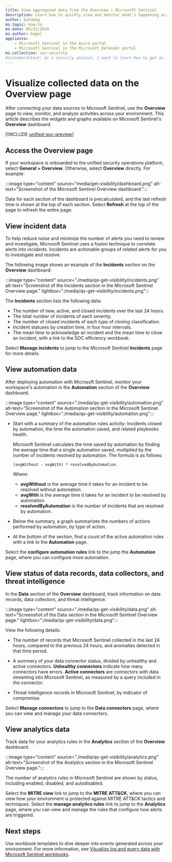 ```yaml
---
title: View aggregated data from the Overview | Microsoft Sentinel
description: Learn how to quickly view and monitor what's happening across your environment by using Microsoft Sentinel.
author: batamig
ms.topic: how-to
ms.date: 05/21/2024
ms.author: bagol
appliesto:
    - Microsoft Sentinel in the Azure portal
    - Microsoft Sentinel in the Microsoft Defender portal
ms.collection: usx-security
#customerIntent: As a security analyst, I want to learn how to get an initial view into Microsoft Sentinel data generated for my environment.
---
```


# Visualize collected data on the Overview page

After connecting your data sources to Microsoft Sentinel, use the **Overview** page to view, monitor, and analyze activities across your environment. This article describes the widgets and graphs available on Microsoft Sentinel's **Overview** dashboard.

[!INCLUDE [unified-soc-preview](includes/unified-soc-preview.md)]

## Access the Overview page

If your workspace is onboarded to the unified security operations platform, select **General > Overview**. Otherwise, select **Overview** directly. For example:

:::image type="content" source="media/get-visibility/dashboard.png" alt-text="Screenshot of the Microsoft Sentinel Overview dashboard.":::

Data for each section of the dashboard is precalculated, and the last refresh time is shown at the top of each section. Select **Refresh** at the top of the page to refresh the entire page.

## View incident data

To help reduce noise and minimize the number of alerts you need to review and investigate, Microsoft Sentinel uses a fusion technique to correlate alerts into *incidents*. Incidents are actionable groups of related alerts for you to investigate and resolve.

The following image shows an example of the **Incidents** section on the **Overview** dashboard:

:::image type="content" source="./media/qs-get-visibility/incidents.png" alt-text="Screenshot of the Incidents section in the Microsoft Sentinel Overview page." lightbox="./media/qs-get-visibility/incidents.png":::

The **Incidents** section lists the following data:

- The number of new, active, and closed incidents over the last 24 hours.
- The total number of incidents of each severity.
- The number of closed incidents of each type of closing classification.
- Incident statuses by creation time, in four hour intervals.
- The mean time to acknowledge an incident and the mean time to close an incident, with a link to the SOC efficiency workbook.

Select **Manage incidents** to jump to the Microsoft Sentinel **Incidents** page for more details.

## View automation data

After deploying automation with Microsoft Sentinel, monitor your workspace's automation in the **Automation** section of the **Overview** dashboard.

:::image type="content" source="./media/qs-get-visibility/automation.png" alt-text="Screenshot of the Automation section in the Microsoft Sentinel Overview page." lightbox="./media/qs-get-visibility/automation.png":::

- Start with a summary of the automation rules activity: Incidents closed by automation, the time the automation saved, and related playbooks health.

   Microsoft Sentinel calculates the time saved by automation by finding the average time that a single automation saved, multiplied by the number of incidents resolved by automation. The formula is as follows:

   `(avgWithout - avgWith) * resolvedByAutomation`

   Where:

   - **avgWithout** is the average time it takes for an incident to be resolved without automation.
   - **avgWith** is the average time it takes for an incident to be resolved by automation.
   - **resolvedByAutomation** is the number of incidents that are resolved by automation.

- Below the summary, a graph summarizes the numbers of actions performed by automation, by type of action.

- At the bottom of the section, find a count of the active automation rules with a link to the **Automation** page. 

Select the **configure automation rules** link to the jump the **Automation** page, where you can configure more automation.

## View status of data records, data collectors, and threat intelligence

In the **Data** section of the **Overview** dashboard, track information on data records, data collectors, and threat intelligence.

:::image type="content" source="./media/qs-get-visibility/data.png" alt-text="Screenshot of the Data section in the Microsoft Sentinel Overview page." lightbox="./media/qs-get-visibility/data.png":::

View the following details:

- The number of records that Microsoft Sentinel collected in the last 24 hours, compared to the previous 24 hours, and anomalies detected in that time period.

- A summary of your data connector status, divided by unhealthy and active connectors. **Unhealthy connectors** indicate how many connectors have errors. **Active connectors** are connectors with data streaming into Microsoft Sentinel, as measured by a query included in the connector.

- Threat intelligence records in Microsoft Sentinel, by indicator of compromise.

Select **Manage connectors** to jump to the **Data connectors** page, where you can view and manage your data connectors.

## View analytics data

Track data for your analytics rules in the **Analytics** section of the **Overview** dashboard.

:::image type="content" source="./media/qs-get-visibility/analytics.png" alt-text="Screenshot of the Analytics section in the Microsoft Sentinel Overview page.":::

The number of analytics rules in Microsoft Sentinel are shown by status, including enabled, disabled, and autodisabled.

Select the **MITRE view** link to jump to the **MITRE ATT&CK**, where you can view how your environment is protected against MITRE ATT&CK tactics and techniques. Select the **manage analytics rules** link to jump to the **Analytics** page, where you can view and manage the rules that configure how alerts are triggered.

<!--unclear what this section is doing here. doesn't seem to have any connection to workbooks?
## Create new detections

Generate detections on the [data sources that you connected to Microsoft Sentinel](connect-data-sources.md) to investigate threats in your organization.

When you create a new detection, leverage the detections crafted by Microsoft security researchers that are tailored to the data sources you connected.

To view the installed out-of-the-box detections, go to **Analytics** and then **Rule templates**. This tab contains all the installed Microsoft Sentinel rule templates. To find more rule templates, go to the **Content hub** in Microsoft Sentinel to install product solutions or standalone content.

   ![Use built-in detections to find threats with Microsoft Sentinel](media/tutorial-detect-built-in/view-oob-detections.png)

For more information about getting out-of-the-box detections, see [Get built-in-analytics](detect-threats-built-in.md).
-->
## Next steps

Use workbook templates to dive deeper into events generated across your environment. For more information, see [Visualize log and query data with Microsoft Sentinel workbooks](workbooks.md).
